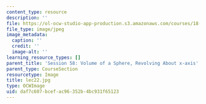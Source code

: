 ```yaml
---
content_type: resource
description: ''
file: https://ol-ocw-studio-app-production.s3.amazonaws.com/courses/18-01sc-single-variable-calculus-fall-2010/daf7c607bcefac96352b4bc931f65123_lec22.jpg
file_type: image/jpeg
image_metadata:
  caption: ''
  credit: ''
  image-alt: ''
learning_resource_types: []
parent_title: 'Session 58: Volume of a Sphere, Revolving About x-axis'
parent_type: CourseSection
resourcetype: Image
title: lec22.jpg
type: OCWImage
uid: daf7c607-bcef-ac96-352b-4bc931f65123
---
```

